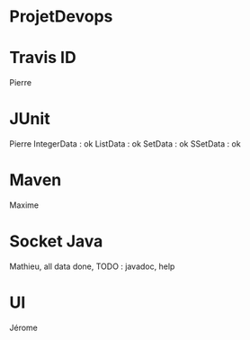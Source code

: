 # ProjetDevops

# Travis ID
Pierre

# JUnit
Pierre
	IntegerData : ok
	ListData : ok
	SetData : ok
	SSetData : ok

# Maven
Maxime

# Socket Java
Mathieu, all data done, TODO : javadoc, help

# UI 
Jérome
